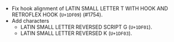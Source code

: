  * Fix hook alignment of LATIN SMALL LETTER T WITH HOOK AND RETROFLEX HOOK (`U+1DF09`) (#1754).
 * Add characters
   - LATIN SMALL LETTER REVERSED SCRIPT G (`U+1DF01`).
   - LATIN SMALL LETTER REVERSED K (`U+1DF03`).

